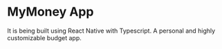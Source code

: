 # MyMoney App

It is being built using React Native with Typescript. A personal and highly customizable budget app.